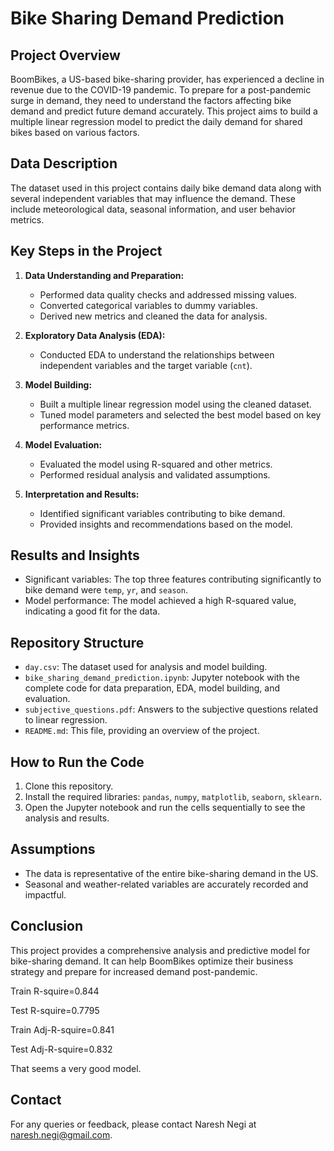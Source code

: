 # Bike Sharing Demand Prediction

## Project Overview

BoomBikes, a US-based bike-sharing provider, has experienced a decline in revenue due to the COVID-19 pandemic. To prepare for a post-pandemic surge in demand, they need to understand the factors affecting bike demand and predict future demand accurately. This project aims to build a multiple linear regression model to predict the daily demand for shared bikes based on various factors.

## Data Description

The dataset used in this project contains daily bike demand data along with several independent variables that may influence the demand. These include meteorological data, seasonal information, and user behavior metrics.

## Key Steps in the Project

1. **Data Understanding and Preparation:**
    - Performed data quality checks and addressed missing values.
    - Converted categorical variables to dummy variables.
    - Derived new metrics and cleaned the data for analysis.

2. **Exploratory Data Analysis (EDA):**
    - Conducted EDA to understand the relationships between independent variables and the target variable (`cnt`).

3. **Model Building:**
    - Built a multiple linear regression model using the cleaned dataset.
    - Tuned model parameters and selected the best model based on key performance metrics.

4. **Model Evaluation:**
    - Evaluated the model using R-squared and other metrics.
    - Performed residual analysis and validated assumptions.

5. **Interpretation and Results:**
    - Identified significant variables contributing to bike demand.
    - Provided insights and recommendations based on the model.

## Results and Insights

- Significant variables: The top three features contributing significantly to bike demand were `temp`, `yr`, and `season`.
- Model performance: The model achieved a high R-squared value, indicating a good fit for the data.

## Repository Structure

- `day.csv`: The dataset used for analysis and model building.
- `bike_sharing_demand_prediction.ipynb`: Jupyter notebook with the complete code for data preparation, EDA, model building, and evaluation.
- `subjective_questions.pdf`: Answers to the subjective questions related to linear regression.
- `README.md`: This file, providing an overview of the project.

## How to Run the Code

1. Clone this repository.
2. Install the required libraries: `pandas`, `numpy`, `matplotlib`, `seaborn`, `sklearn`.
3. Open the Jupyter notebook and run the cells sequentially to see the analysis and results.

## Assumptions

- The data is representative of the entire bike-sharing demand in the US.
- Seasonal and weather-related variables are accurately recorded and impactful.

## Conclusion

This project provides a comprehensive analysis and predictive model for bike-sharing demand. It can help BoomBikes optimize their business strategy and prepare for increased demand post-pandemic.

Train R-squire=0.844

Test R-squire=0.7795

Train Adj-R-squire=0.841

Test Adj-R-squire=0.832

That seems a very good model.


## Contact

For any queries or feedback, please contact Naresh Negi at naresh.negi@gmail.com.